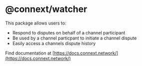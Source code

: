 # @connext/watcher

This package allows users to:

- Respond to disputes on behalf of a channel participant
- Be used by a channel particpant to initiate a channel dispute
- Easily access a channels dispute history

Find documentation at [https://docs.connext.network/](https://docs.connext.network/)